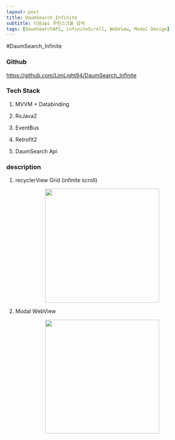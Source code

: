 ```yaml
---
layout: post
title: DaumSearch_Infinite
subtitle: 다음api 무한스크롤 검색
tags: [DaunSearchAPI, infiniteScroll, WebView, Modal Design]
---
```


#DaumSearch_Infinite

### Github
https://github.com/LimLight94/DaumSearch_Infinite

### Tech Stack

1. MVVM + Databinding

2. RxJava2

3. EventBus

4. Retrofit2

5. DaumSearch Api

### description

1. recyclerView Grid (infinite scroll)

<center><img src="../assets/img/infinite_toy/infinite.gif" width="300"></center>

2. Modal WebView

<center><img src="../assets/img/infinite_toy/modalWebview.gif" width="300"></center>



